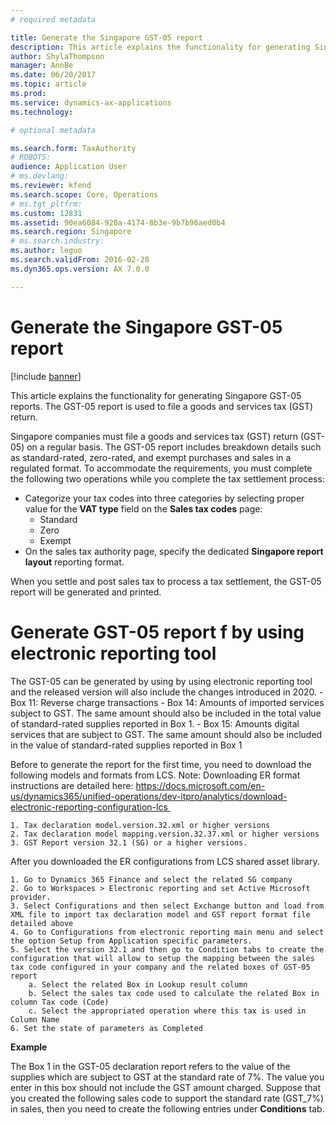 ```yaml
---
# required metadata

title: Generate the Singapore GST-05 report
description: This article explains the functionality for generating Singapore GST-05 reports in Microsoft Dynamics 365 Finance. The GST-05 report is used to file a goods and services tax (GST) return. 
author: ShylaThompson
manager: AnnBe
ms.date: 06/20/2017
ms.topic: article
ms.prod: 
ms.service: dynamics-ax-applications
ms.technology: 

# optional metadata

ms.search.form: TaxAuthority
# ROBOTS: 
audience: Application User
# ms.devlang: 
ms.reviewer: kfend
ms.search.scope: Core, Operations
# ms.tgt_pltfrm: 
ms.custom: 12831
ms.assetid: 90ea6084-920a-4174-8b3e-9b7b96aed0b4
ms.search.region: Singapore
# ms.search.industry: 
ms.author: leguo
ms.search.validFrom: 2016-02-28
ms.dyn365.ops.version: AX 7.0.0

---
```


# Generate the Singapore GST-05 report

[!include [banner](../includes/banner.md)]

This article explains the functionality for generating Singapore GST-05 reports. The GST-05 report is used to file a goods and services tax (GST) return. 

Singapore companies must file a goods and services tax (GST) return (GST-05) on a regular basis. The GST-05 report includes breakdown details such as standard-rated, zero-rated, and exempt purchases and sales in a regulated format. To accommodate the requirements, you must complete the following two operations while you complete the tax settlement process:

-   Categorize your tax codes into three categories by selecting proper value for the **VAT type** field on the **Sales tax codes** page:
    -   Standard
    -   Zero
    -   Exempt
-   On the sales tax authority page, specify the dedicated **Singapore report layout** reporting format.

When you settle and post sales tax to process a tax settlement, the GST-05 report will be generated and printed.


# Generate GST-05 report f by using electronic reporting tool

The GST-05 can be generated by using by using electronic reporting tool and the released version will also include the changes introduced in 2020.
	-   Box 11: Reverse charge transactions
	-   Box 14: Amounts of imported services subject to GST. The same amount should also be included in the total value of standard-rated supplies reported in Box 1.
	-   Box 15: Amounts digital services that are subject to GST. The same amount should also be included in the value of standard-rated supplies reported in Box 1

Before to generate the report for the first time, you need to download the following models and formats from LCS. Note: Downloading ER format instructions are detailed here: https://docs.microsoft.com/en-us/dynamics365/unified-operations/dev-itpro/analytics/download-electronic-reporting-configuration-lcs 

	1. Tax declaration model.version.32.xml or higher versions 
	2. Tax declaration model mapping.version.32.37.xml or higher versions
	3. GST Report version 32.1 (SG) or a higher versions. 

After you downloaded the ER configurations from LCS shared asset library. 

	1. Go to Dynamics 365 Finance and select the related SG company
	2. Go to Workspaces > Electronic reporting and set Active Microsoft provider.
	3. Select Configurations and then select Exchange button and load from XML file to import tax declaration model and GST report format file detailed above
	4. Go to Configurations from electronic reporting main menu and select the option Setup from Application specific parameters. 
	5. Select the version 32.1 and then go to Condition tabs to create the configuration that will allow to setup the mapping between the sales tax code configured in your company and the related boxes of GST-05 report
		a. Select the related Box in Lookup result column
		b. Select the sales tax code used to calculate the related Box in column Tax code (Code)
		c. Select the appropriated operation where this tax is used in Column Name
	6. Set the state of parameters as Completed
		
**Example**

The Box 1 in the GST-05 declaration report refers to the value of the supplies which are subject to GST at the standard rate of 7%. The value you enter in this box should not include the GST amount charged.
Suppose that you created the following sales code to support the standard rate (GST_7%) in sales, then you need to create the following entries under **Conditions** tab.



